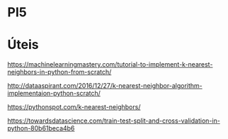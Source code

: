 # PI5

<H1>Úteis</h1>

https://machinelearningmastery.com/tutorial-to-implement-k-nearest-neighbors-in-python-from-scratch/

http://dataaspirant.com/2016/12/27/k-nearest-neighbor-algorithm-implementaion-python-scratch/

https://pythonspot.com/k-nearest-neighbors/

https://towardsdatascience.com/train-test-split-and-cross-validation-in-python-80b61beca4b6
